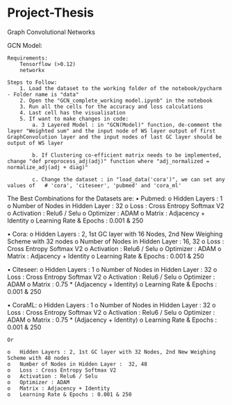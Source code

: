 # Project-Thesis
Graph Convolutional Networks

GCN Model:
	
	Requirements:
		Tensorflow (>0.12)
		networkx

	Steps to Follow:
		1. Load the dataset to the working folder of the notebook/pycharm - Folder name is "data"
		2. Open the "GCN_complete_working model.ipynb" in the notebook
		3. Run all the cells for the accuracy and loss calculations
		4. Last cell has the visualisation
		5. If want to make changes in code:
			a. 3 Layered Model : in "GCN(Model)" function, de-comment the layer "Weighted sum" and the input node of WS layer output of first            GraphConvolution layer and the input nodes of last GC layer should be output of WS layer

			b. If Clustering co-efficient matrix needs to be implemented, change "def preprocess_adj(adj)" function where "adj_normalized =              normalize_adj(adj + diag)"

			c. Change the dataset : in "load_data('cora')", we can set any values of   # 'cora', 'citeseer', 'pubmed' and 'cora_ml'
      
The Best Combinations for the Datasets are:
•	Pubmed: 
    o	Hidden Layers : 1
    o	Number of Nodes in Hidden Layer : 32
    o	Loss : Cross Entropy Softmax V2
    o	Activation : Relu6 / Selu
    o	Optimizer : ADAM
    o	Matrix : Adjacency + Identity
    o	Learning Rate & Epochs : 0.001 & 250

•	Cora:
    o	Hidden Layers : 2, 1st GC layer with 16 Nodes, 2nd New Weighing Scheme with 32 nodes
    o	Number of Nodes in Hidden Layer : 16, 32
    o	Loss : Cross Entropy Softmax V2
    o	Activation : Relu6 / Selu
    o	Optimizer : ADAM
    o	Matrix : Adjacency + Identity
    o	Learning Rate & Epochs : 0.001 & 250

•	Citeseer: 
    o	Hidden Layers : 1
    o	Number of Nodes in Hidden Layer : 32
    o	Loss : Cross Entropy Softmax V2
    o	Activation : Relu6 / Selu
    o	Optimizer : ADAM
    o	Matrix : 0.75 * (Adjacency + Identity)
    o	Learning Rate & Epochs : 0.001 & 250
    
•	CoraML:
    o	Hidden Layers : 1
    o	Number of Nodes in Hidden Layer : 32
    o	Loss : Cross Entropy Softmax V2
    o	Activation : Relu6 / Selu
    o	Optimizer : ADAM
    o	Matrix : 0.75 * (Adjacency + Identity)
    o	Learning Rate & Epochs : 0.001 & 250
    
    Or
    
    o	Hidden Layers : 2, 1st GC layer with 32 Nodes, 2nd New Weighing Scheme with 48 nodes
    o	Number of Nodes in Hidden Layer :  32, 48
    o	Loss : Cross Entropy Softmax V2
    o	Activation : Relu6 / Selu
    o	Optimizer : ADAM
    o	Matrix : Adjacency + Identity
    o	Learning Rate & Epochs : 0.001 & 250
